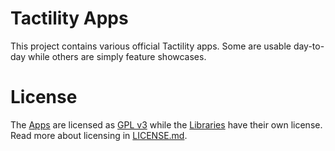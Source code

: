 # Tactility Apps

This project contains various official Tactility apps. Some are usable day-to-day while others are simply feature showcases.

# License

The [Apps](./Apps) are licensed as [GPL v3](Documentation/license-apps.md) while the [Libraries](./Libraries) have their own license.
Read more about licensing in [LICENSE.md](LICENSE.md).
